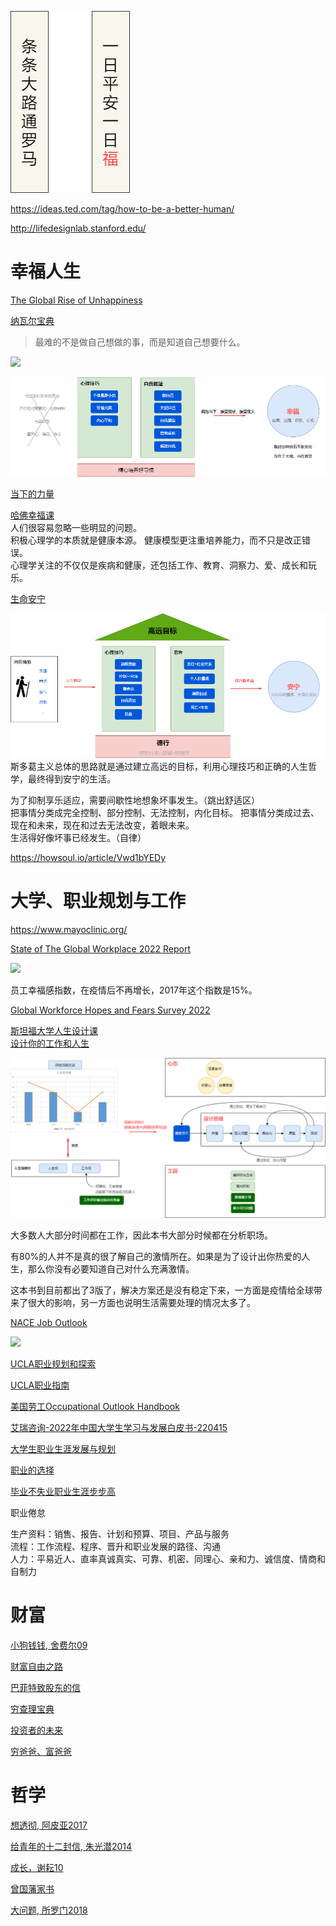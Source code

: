 ![](image/happy.drawio.png)

https://ideas.ted.com/tag/how-to-be-a-better-human/

http://lifedesignlab.stanford.edu/
  

# 幸福人生

[The Global Rise of Unhappiness](https://news.gallup.com/opinion/gallup/401216/global-rise-unhappiness.aspx)

[纳瓦尔宝典](https://book.douban.com/subject/35876121/)  

> 最难的不是做自己想做的事，而是知道自己想要什么。

![](https://img2022.cnblogs.com/blog/575577/202206/575577-20220615215712410-1476070724.png)

![](image/happy2.drawio.png)

[当下的力量]()



[哈佛幸福课]()  
人们很容易忽略一些明显的问题。  
积极心理学的本质就是健康本源。
健康模型更注重培养能力，而不只是改正错误。  
心理学关注的不仅仅是疾病和健康，还包括工作、教育、洞察力、爱、成长和玩乐。  

[生命安宁](https://book.douban.com/subject/24732489/)  

![](image/stoic.drawio.png)
斯多葛主义总体的思路就是通过建立高远的目标，利用心理技巧和正确的人生哲学，最终得到安宁的生活。  
  
为了抑制享乐适应，需要间歇性地想象坏事发生。（跳出舒适区）  
把事情分类成完全控制、部分控制、无法控制，内化目标。
把事情分类成过去、现在和未来，现在和过去无法改变，着眼未来。  
生活得好像坏事已经发生。（自律）

https://howsoul.io/article/Vwd1bYEDy

# 大学、职业规划与工作

https://www.mayoclinic.org/

[State of The Global Workplace 2022 Report](https://bluesyemre.com/2022/07/05/state-of-the-global-workplace-2022-report/)

![](https://assets.weforum.org/editor/qyN-aPhfWQfeEdrMGWvR9_x2LTuBMLIgyc8ifrNT_hI.png)

员工幸福感指数，在疫情后不再增长，2017年这个指数是15%。  

[Global Workforce Hopes and Fears Survey 2022](https://www.pwc.com/gx/en/hopes-and-fears/downloads/global-workforce-hopes-and-fears-survey-2022-v2.pdf)

[斯坦福大学人生设计课](https://book.douban.com/subject/27601926/)   
[设计你的工作和人生](https://book.douban.com/subject/35578313/)

![](image/design-life.drawio.png)

大多数人大部分时间都在工作，因此本书大部分时候都在分析职场。  

有80%的人并不是真的很了解自己的激情所在。如果是为了设计出你热爱的人生，那么你没有必要知道自己对什么充满激情。  

这本书到目前都出了3版了，解决方案还是没有稳定下来，一方面是疫情给全球带来了很大的影响，另一方面也说明生活需要处理的情况太多了。  

[NACE Job Outlook](https://www.naceweb.org/talent-acquisition/trends-and-predictions/future-forward-key-issues-and-recommendations-for-success-in-2022/)

![](https://www.naceweb.org/uploadedImages/images/2022/chart/Figure-1-Attributes-employers-seek-on-a-candidates-resume-961x600.png)

[UCLA职业规划和探索](https://career.ucla.edu/undergrad/career-planning-and-exploration)

[UCLA职业指南](https://career.ucla.edu/file/ba8f1de4-c80d-4ccb-90c3-ad8c91a604e3)

[美国劳工Occupational Outlook Handbook](https://www.bls.gov/ooh/)

[艾瑞咨询-2022年中国大学生学习与发展白皮书-220415](https://pdf.dfcfw.com/pdf/H3_AP202204151559406158_1.pdf?1650033123000.pdf)

[大学生职业生涯发展与规划]()

[职业的选择]()

[毕业不失业职业生涯步步高]()

职业倦怠

生产资料：销售、报告、计划和预算、项目、产品与服务  
流程：工作流程、程序、晋升和职业发展的路径、沟通  
人力：平易近人、直率真诚真实、可靠、机密、同理心、亲和力、诚信度、情商和自制力  


# 财富
[小狗钱钱, 舍费尔09](https://book.douban.com/subject/3576486/)

[财富自由之路](https://book.douban.com/subject/27094706/)

[巴菲特致股东的信](https://book.douban.com/subject/30164963/)

[穷查理宝典](https://book.douban.com/subject/4208757/)

[投资者的未来](https://book.douban.com/subject/30313572/)

[穷爸爸、富爸爸](https://book.douban.com/subject/1033778/)

# 哲学

[想透彻, 阿皮亚2017](https://book.douban.com/subject/27167590/)

[给青年的十二封信, 朱光潜2014](https://book.douban.com/subject/26253561/)

[成长，谢耘10](https://book.douban.com/subject/4812990/)

[曾国藩家书](https://book.douban.com/subject/26826152/)

[大问题, 所罗门2018](https://book.douban.com/subject/30176572/)
